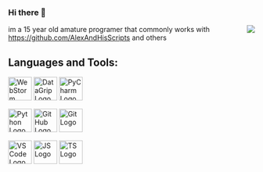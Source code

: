 ### Hi there 👋

<img align="right" src="https://github-readme-stats.vercel.app/api?username=lukey10129-alt&show_icons=true&count_private=true&hide=stars&theme=tokyonight">

im a 15 year old amature programer that commonly works with https://github.com/AlexAndHisScripts and others 









## Languages and Tools:



<img src="https://seeklogo.com/images/W/webstorm-logo-691E749F21-seeklogo.com.png" width="48" alt="WebStorm Logo"> <img src="https://seeklogo.com/images/D/datagrip-logo-295CA63255-seeklogo.com.png" width="48" alt="DataGrip Logo"> <img src="https://seeklogo.com/images/P/pycharm-logo-51B1427388-seeklogo.com.png" width="48" alt="PyCharm Logo"> 

<img src="https://upload.wikimedia.org/wikipedia/commons/c/c3/Python-logo-notext.svg" width="48" alt="Python Logo"> <img src="https://seeklogo.com/images/G/github-logo-5F384D0265-seeklogo.com.png" width="48" alt="GitHub Logo"> <img src="https://seeklogo.com/images/G/git-logo-CD8D6F1C09-seeklogo.com.png" width="48" alt="Git Logo">

<img src="https://www.windowscentral.com/sites/wpcentral.com/files/styles/small/public/field/image/2020/10/vscode-logo.png" width="48" alt="VSCode Logo"> <img src="https://seeklogo.com/images/J/javascript-js-logo-2949701702-seeklogo.com.png" width="48" alt="JS Logo"> <img src="https://seeklogo.com/images/T/typescript-logo-B29A3F462D-seeklogo.com.png" width="48" alt="TS Logo"> 

